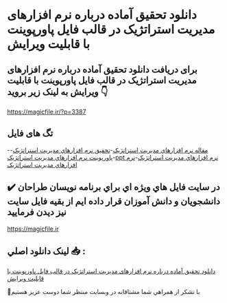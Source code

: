 # دانلود تحقیق آماده درباره نرم افزارهای مدیریت استراتژیک در قالب فایل پاورپوینت با قابلیت ویرایش

## برای دریافت دانلود تحقیق آماده درباره نرم افزارهای مدیریت استراتژیک در قالب فایل پاورپوینت با قابلیت ویرایش به لینک زیر بروید 👇

https://magicfile.ir/?p=3387

## تگ های فایل

-[مقاله نرم افزارهاي مديريت استراتژيک](https://magicfile.ir/product/%d8%aa%d8%ad%d9%82%d9%8a%d9%82-%d8%af%d8%b1%d8%a8%d8%a7%d8%b1%d9%87-%d9%86%d8%b1%d9%85-%d8%a7%d9%81%d8%b2%d8%a7%d8%b1%d9%87%d8%a7%d9%8a-%d9%85%d8%af%d9%8a%d8%b1%d9%8a%d8%aa-%d8%a7%d8%b3%d8%aa%d8%b1%d8%a7%d8%aa%da%98%d9%8a%da%a9-%d8%af%d8%b1-%d9%be%d8%a7%d9%88%d8%b1%d9%be%d9%88%d9%8a%d9%86%d8%aa/)-[تحقیق نرم افزارهاي مديريت استراتژيک](https://magicfile.ir/product/%d8%aa%d8%ad%d9%82%d9%8a%d9%82-%d8%af%d8%b1%d8%a8%d8%a7%d8%b1%d9%87-%d9%86%d8%b1%d9%85-%d8%a7%d9%81%d8%b2%d8%a7%d8%b1%d9%87%d8%a7%d9%8a-%d9%85%d8%af%d9%8a%d8%b1%d9%8a%d8%aa-%d8%a7%d8%b3%d8%aa%d8%b1%d8%a7%d8%aa%da%98%d9%8a%da%a9-%d8%af%d8%b1-%d9%be%d8%a7%d9%88%d8%b1%d9%be%d9%88%d9%8a%d9%86%d8%aa/)-[پاورپوینت نرم افزارهاي مديريت استراتژيک](https://magicfile.ir/product/%d8%aa%d8%ad%d9%82%d9%8a%d9%82-%d8%af%d8%b1%d8%a8%d8%a7%d8%b1%d9%87-%d9%86%d8%b1%d9%85-%d8%a7%d9%81%d8%b2%d8%a7%d8%b1%d9%87%d8%a7%d9%8a-%d9%85%d8%af%d9%8a%d8%b1%d9%8a%d8%aa-%d8%a7%d8%b3%d8%aa%d8%b1%d8%a7%d8%aa%da%98%d9%8a%da%a9-%d8%af%d8%b1-%d9%be%d8%a7%d9%88%d8%b1%d9%be%d9%88%d9%8a%d9%86%d8%aa/)-[ppt نرم افزارهاي مديريت استراتژيک](https://magicfile.ir/product/%d8%aa%d8%ad%d9%82%d9%8a%d9%82-%d8%af%d8%b1%d8%a8%d8%a7%d8%b1%d9%87-%d9%86%d8%b1%d9%85-%d8%a7%d9%81%d8%b2%d8%a7%d8%b1%d9%87%d8%a7%d9%8a-%d9%85%d8%af%d9%8a%d8%b1%d9%8a%d8%aa-%d8%a7%d8%b3%d8%aa%d8%b1%d8%a7%d8%aa%da%98%d9%8a%da%a9-%d8%af%d8%b1-%d9%be%d8%a7%d9%88%d8%b1%d9%be%d9%88%d9%8a%d9%86%d8%aa/)-[نرم افزارهاي مديريت استراتژيک](https://magicfile.ir/product/%d8%aa%d8%ad%d9%82%d9%8a%d9%82-%d8%af%d8%b1%d8%a8%d8%a7%d8%b1%d9%87-%d9%86%d8%b1%d9%85-%d8%a7%d9%81%d8%b2%d8%a7%d8%b1%d9%87%d8%a7%d9%8a-%d9%85%d8%af%d9%8a%d8%b1%d9%8a%d8%aa-%d8%a7%d8%b3%d8%aa%d8%b1%d8%a7%d8%aa%da%98%d9%8a%da%a9-%d8%af%d8%b1-%d9%be%d8%a7%d9%88%d8%b1%d9%be%d9%88%d9%8a%d9%86%d8%aa/)

## ✔️ در سايت فايل هاي ويژه اي براي برنامه نويسان طراحان دانشجويان و دانش آموزان قرار داده ايم از بقيه فايل سايت نيز ديدن فرماييد

https://magicfile.ir


## لينک دانلود اصلي 📥 :

[دانلود تحقیق آماده درباره نرم افزارهای مدیریت استراتژیک در قالب فایل پاورپوینت با قابلیت ویرایش](https://magicfile.ir/product/%d8%aa%d8%ad%d9%82%d9%8a%d9%82-%d8%af%d8%b1%d8%a8%d8%a7%d8%b1%d9%87-%d9%86%d8%b1%d9%85-%d8%a7%d9%81%d8%b2%d8%a7%d8%b1%d9%87%d8%a7%d9%8a-%d9%85%d8%af%d9%8a%d8%b1%d9%8a%d8%aa-%d8%a7%d8%b3%d8%aa%d8%b1%d8%a7%d8%aa%da%98%d9%8a%da%a9-%d8%af%d8%b1-%d9%be%d8%a7%d9%88%d8%b1%d9%be%d9%88%d9%8a%d9%86%d8%aa/) 


🙏با تشکر از همراهي شما مشتاقانه در وبسایت منتظر شما دوست عزیز هستیم

